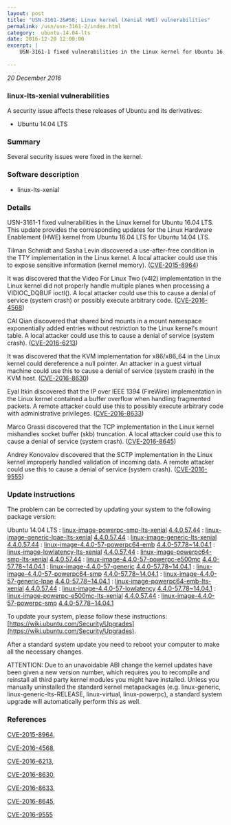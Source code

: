 ```yaml
---
layout: post
title: "USN-3161-2&#58; Linux kernel (Xenial HWE) vulnerabilities"
permalink: /usn/usn-3161-2/index.html
category:  ubuntu-14.04-lts
date: 2016-12-20 12:00:00
excerpt: |
    USN-3161-1 fixed vulnerabilities in the Linux kernel for Ubuntu 16.04 LTS. This update provides the corresponding updates for the Linux Hardware Enablement (HWE) kernel from Ubuntu 16.04 LTS for Ubuntu 14.04 LTS.
    
--- 
```

 
 

*20 December 2016*

### linux-lts-xenial vulnerabilities

A security issue affects these releases of Ubuntu and its derivatives:

* Ubuntu 14.04 LTS

### Summary

Several security issues were fixed in the kernel. 

### Software description

* linux-lts-xenial 

### Details

USN-3161-1 fixed vulnerabilities in the Linux kernel for Ubuntu 16.04 LTS. This update provides the corresponding updates for the Linux Hardware Enablement (HWE) kernel from Ubuntu 16.04 LTS for Ubuntu 14.04 LTS.

Tilman Schmidt and Sasha Levin discovered a use-after-free condition in the TTY implementation in the Linux kernel. A local attacker could use this to expose sensitive information (kernel memory). ([CVE-2015-8964](http://people.ubuntu.com/~ubuntu-security/cve/CVE-2015-8964))

It was discovered that the Video For Linux Two (v4l2) implementation in the Linux kernel did not properly handle multiple planes when processing a VIDIOC_DQBUF ioctl(). A local attacker could use this to cause a denial of service (system crash) or possibly execute arbitrary code. ([CVE-2016-4568](http://people.ubuntu.com/~ubuntu-security/cve/CVE-2016-4568))

CAI Qian discovered that shared bind mounts in a mount namespace exponentially added entries without restriction to the Linux kernel&#39;s mount table. A local attacker could use this to cause a denial of service (system crash). ([CVE-2016-6213](http://people.ubuntu.com/~ubuntu-security/cve/CVE-2016-6213))

It was discovered that the KVM implementation for x86/x86_64 in the Linux kernel could dereference a null pointer. An attacker in a guest virtual machine could use this to cause a denial of service (system crash) in the KVM host. ([CVE-2016-8630](http://people.ubuntu.com/~ubuntu-security/cve/CVE-2016-8630))

Eyal Itkin discovered that the IP over IEEE 1394 (FireWire) implementation in the Linux kernel contained a buffer overflow when handling fragmented packets. A remote attacker could use this to possibly execute arbitrary code with administrative privileges. ([CVE-2016-8633](http://people.ubuntu.com/~ubuntu-security/cve/CVE-2016-8633))

Marco Grassi discovered that the TCP implementation in the Linux kernel mishandles socket buffer (skb) truncation. A local attacker could use this to cause a denial of service (system crash). ([CVE-2016-8645](http://people.ubuntu.com/~ubuntu-security/cve/CVE-2016-8645))

Andrey Konovalov discovered that the SCTP implementation in the Linux kernel improperly handled validation of incoming data. A remote attacker could use this to cause a denial of service (system crash). ([CVE-2016-9555](http://people.ubuntu.com/~ubuntu-security/cve/CVE-2016-9555)) 

### Update instructions

The problem can be corrected by updating your system to the following package version:

Ubuntu 14.04 LTS
 : [linux-image-powerpc-smp-lts-xenial](https://launchpad.net/ubuntu/+source/linux-lts-xenial) <span> [4.4.0.57.44](https://launchpad.net/ubuntu/+source/linux-lts-xenial/4.4.0-57.78~14.04.1) </span> 
 : [linux-image-generic-lpae-lts-xenial](https://launchpad.net/ubuntu/+source/linux-lts-xenial) <span> [4.4.0.57.44](https://launchpad.net/ubuntu/+source/linux-lts-xenial/4.4.0-57.78~14.04.1) </span> 
 : [linux-image-generic-lts-xenial](https://launchpad.net/ubuntu/+source/linux-lts-xenial) <span> [4.4.0.57.44](https://launchpad.net/ubuntu/+source/linux-lts-xenial/4.4.0-57.78~14.04.1) </span> 
 : [linux-image-4.4.0-57-powerpc64-emb](https://launchpad.net/ubuntu/+source/linux-lts-xenial) <span> [4.4.0-57.78~14.04.1](https://launchpad.net/ubuntu/+source/linux-lts-xenial/4.4.0-57.78~14.04.1) </span> 
 : [linux-image-lowlatency-lts-xenial](https://launchpad.net/ubuntu/+source/linux-lts-xenial) <span> [4.4.0.57.44](https://launchpad.net/ubuntu/+source/linux-lts-xenial/4.4.0-57.78~14.04.1) </span> 
 : [linux-image-powerpc64-smp-lts-xenial](https://launchpad.net/ubuntu/+source/linux-lts-xenial) <span> [4.4.0.57.44](https://launchpad.net/ubuntu/+source/linux-lts-xenial/4.4.0-57.78~14.04.1) </span> 
 : [linux-image-4.4.0-57-powerpc-e500mc](https://launchpad.net/ubuntu/+source/linux-lts-xenial) <span> [4.4.0-57.78~14.04.1](https://launchpad.net/ubuntu/+source/linux-lts-xenial/4.4.0-57.78~14.04.1) </span> 
 : [linux-image-4.4.0-57-generic](https://launchpad.net/ubuntu/+source/linux-lts-xenial) <span> [4.4.0-57.78~14.04.1](https://launchpad.net/ubuntu/+source/linux-lts-xenial/4.4.0-57.78~14.04.1) </span> 
 : [linux-image-4.4.0-57-powerpc64-smp](https://launchpad.net/ubuntu/+source/linux-lts-xenial) <span> [4.4.0-57.78~14.04.1](https://launchpad.net/ubuntu/+source/linux-lts-xenial/4.4.0-57.78~14.04.1) </span> 
 : [linux-image-4.4.0-57-generic-lpae](https://launchpad.net/ubuntu/+source/linux-lts-xenial) <span> [4.4.0-57.78~14.04.1](https://launchpad.net/ubuntu/+source/linux-lts-xenial/4.4.0-57.78~14.04.1) </span> 
 : [linux-image-powerpc64-emb-lts-xenial](https://launchpad.net/ubuntu/+source/linux-lts-xenial) <span> [4.4.0.57.44](https://launchpad.net/ubuntu/+source/linux-lts-xenial/4.4.0-57.78~14.04.1) </span> 
 : [linux-image-4.4.0-57-lowlatency](https://launchpad.net/ubuntu/+source/linux-lts-xenial) <span> [4.4.0-57.78~14.04.1](https://launchpad.net/ubuntu/+source/linux-lts-xenial/4.4.0-57.78~14.04.1) </span> 
 : [linux-image-powerpc-e500mc-lts-xenial](https://launchpad.net/ubuntu/+source/linux-lts-xenial) <span> [4.4.0.57.44](https://launchpad.net/ubuntu/+source/linux-lts-xenial/4.4.0-57.78~14.04.1) </span> 
 : [linux-image-4.4.0-57-powerpc-smp](https://launchpad.net/ubuntu/+source/linux-lts-xenial) <span> [4.4.0-57.78~14.04.1](https://launchpad.net/ubuntu/+source/linux-lts-xenial/4.4.0-57.78~14.04.1) </span> 

To update your system, please follow these instructions: [https://wiki.ubuntu.com/Security/Upgrades](https://wiki.ubuntu.com/Security/Upgrades).

After a standard system update you need to reboot your computer to make all the necessary changes.

ATTENTION: Due to an unavoidable ABI change the kernel updates have been given a new version number, which requires you to recompile and reinstall all third party kernel modules you might have installed. Unless you manually uninstalled the standard kernel metapackages (e.g. linux-generic, linux-generic-lts-RELEASE, linux-virtual, linux-powerpc), a standard system upgrade will automatically perform this as well. 

### References

 
 [CVE-2015-8964](http://people.ubuntu.com/~ubuntu-security/cve/CVE-2015-8964), 

 [CVE-2016-4568](http://people.ubuntu.com/~ubuntu-security/cve/CVE-2016-4568), 

 [CVE-2016-6213](http://people.ubuntu.com/~ubuntu-security/cve/CVE-2016-6213), 

 [CVE-2016-8630](http://people.ubuntu.com/~ubuntu-security/cve/CVE-2016-8630), 

 [CVE-2016-8633](http://people.ubuntu.com/~ubuntu-security/cve/CVE-2016-8633), 

 [CVE-2016-8645](http://people.ubuntu.com/~ubuntu-security/cve/CVE-2016-8645), 

 [CVE-2016-9555](http://people.ubuntu.com/~ubuntu-security/cve/CVE-2016-9555)
 

